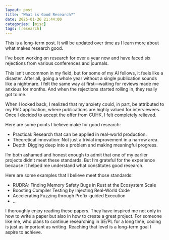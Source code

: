```yaml
---
layout: post
title: "What is Good Research?"
date: 2025-01-26 21:44:00
categories: [misc]
tags: [research]
---
```


This is a long-term post. It will be updated over time as I learn more about what makes research good.

I’ve been working on research for over a year now and have faced six rejections from various conferences and journals. 

This isn’t uncommon in my field, but for some of my AI fellows, it feels like a disaster. After all, going a whole year without a single publication sounds like a nightmare. I felt the same way at first—waiting for reviews made me anxious for months. And when the rejections started rolling in, they really got to me. 

When I looked back, I realized that my anxiety could, in part, be attributed to my PhD application, where publications are highly valued for interviewees. Once I decided to accept the offer from CUHK, I felt completely relieved.

Here are some points I believe make for good research:

- Practical: Research that can be applied in real-world production.
- Theoretical innovation: Not just a trivial improvement in a narrow area.
- Depth: Digging deep into a problem and making meaningful progress.

I’m both ashamed and honest enough to admit that one of my earlier projects didn’t meet these standards. But I’m grateful for the experience because it helped me understand what constitutes good research. 

Here are some examples that I believe meet those standards:

- RUDRA: Finding Memory Safety Bugs in Rust at the Ecosystem Scale
- Boosting Compiler Testing by Injecting Real-World Code
- Accelerating Fuzzing through Prefix-guided Execution
- ...

I thoroughly enjoy reading these papers. They have inspired me not only in how to write a paper but also in how to create a great project. For someone like me, who plans to continue researching in SE/PL for a long time, coding is just as important as writing. Reaching that level is a long-term goal I aspire to achieve. 
